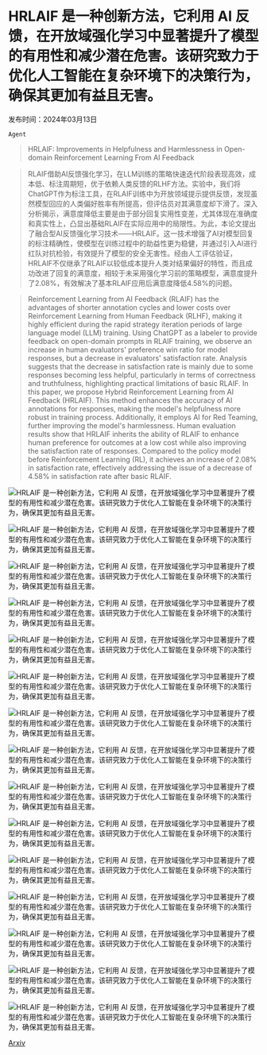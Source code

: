 # HRLAIF 是一种创新方法，它利用 AI 反馈，在开放域强化学习中显著提升了模型的有用性和减少潜在危害。该研究致力于优化人工智能在复杂环境下的决策行为，确保其更加有益且无害。

发布时间：2024年03月13日

`Agent`

> HRLAIF: Improvements in Helpfulness and Harmlessness in Open-domain Reinforcement Learning From AI Feedback

> RLAIF借助AI反馈强化学习，在LLM训练的策略快速迭代阶段表现高效，成本低、标注周期短，优于依赖人类反馈的RLHF方法。实验中，我们将ChatGPT作为标注工具，在RLAIF训练中为开放领域提示提供反馈，发现虽然模型回应的人类偏好胜率有所提高，但评估员对其满意度却下滑了。深入分析揭示，满意度降低主要是由于部分回复实用性变差，尤其体现在准确度和真实性上，凸显出基础RLAIF在实际应用中的局限性。为此，本论文提出了融合型AI反馈强化学习技术——HRLAIF。这一技术增强了AI对模型回复的标注精确性，使模型在训练过程中的助益性更为稳健，并通过引入AI进行红队对抗检验，有效提升了模型的安全无害性。经由人工评估验证，HRLAIF不仅继承了RLAIF以较低成本提升人类对结果偏好的特性，而且成功改进了回复的满意度，相较于未采用强化学习前的策略模型，满意度提升了2.08%，有效解决了基本RLAIF应用后满意度降低4.58%的问题。

> Reinforcement Learning from AI Feedback (RLAIF) has the advantages of shorter annotation cycles and lower costs over Reinforcement Learning from Human Feedback (RLHF), making it highly efficient during the rapid strategy iteration periods of large language model (LLM) training. Using ChatGPT as a labeler to provide feedback on open-domain prompts in RLAIF training, we observe an increase in human evaluators' preference win ratio for model responses, but a decrease in evaluators' satisfaction rate. Analysis suggests that the decrease in satisfaction rate is mainly due to some responses becoming less helpful, particularly in terms of correctness and truthfulness, highlighting practical limitations of basic RLAIF. In this paper, we propose Hybrid Reinforcement Learning from AI Feedback (HRLAIF). This method enhances the accuracy of AI annotations for responses, making the model's helpfulness more robust in training process. Additionally, it employs AI for Red Teaming, further improving the model's harmlessness. Human evaluation results show that HRLAIF inherits the ability of RLAIF to enhance human preference for outcomes at a low cost while also improving the satisfaction rate of responses. Compared to the policy model before Reinforcement Learning (RL), it achieves an increase of 2.08\% in satisfaction rate, effectively addressing the issue of a decrease of 4.58\% in satisfaction rate after basic RLAIF.

![HRLAIF 是一种创新方法，它利用 AI 反馈，在开放域强化学习中显著提升了模型的有用性和减少潜在危害。该研究致力于优化人工智能在复杂环境下的决策行为，确保其更加有益且无害。](../../../paper_images/2403.08309/statisfy.png)

![HRLAIF 是一种创新方法，它利用 AI 反馈，在开放域强化学习中显著提升了模型的有用性和减少潜在危害。该研究致力于优化人工智能在复杂环境下的决策行为，确保其更加有益且无害。](../../../paper_images/2403.08309/preference.png)

![HRLAIF 是一种创新方法，它利用 AI 反馈，在开放域强化学习中显著提升了模型的有用性和减少潜在危害。该研究致力于优化人工智能在复杂环境下的决策行为，确保其更加有益且无害。](../../../paper_images/2403.08309/framework2.png)

![HRLAIF 是一种创新方法，它利用 AI 反馈，在开放域强化学习中显著提升了模型的有用性和减少潜在危害。该研究致力于优化人工智能在复杂环境下的决策行为，确保其更加有益且无害。](../../../paper_images/2403.08309/train_data.png)

![HRLAIF 是一种创新方法，它利用 AI 反馈，在开放域强化学习中显著提升了模型的有用性和减少潜在危害。该研究致力于优化人工智能在复杂环境下的决策行为，确保其更加有益且无害。](../../../paper_images/2403.08309/plot_baseline.png)

![HRLAIF 是一种创新方法，它利用 AI 反馈，在开放域强化学习中显著提升了模型的有用性和减少潜在危害。该研究致力于优化人工智能在复杂环境下的决策行为，确保其更加有益且无害。](../../../paper_images/2403.08309/RLAIF_train.png)

![HRLAIF 是一种创新方法，它利用 AI 反馈，在开放域强化学习中显著提升了模型的有用性和减少潜在危害。该研究致力于优化人工智能在复杂环境下的决策行为，确保其更加有益且无害。](../../../paper_images/2403.08309/RLAIF_test.png)

![HRLAIF 是一种创新方法，它利用 AI 反馈，在开放域强化学习中显著提升了模型的有用性和减少潜在危害。该研究致力于优化人工智能在复杂环境下的决策行为，确保其更加有益且无害。](../../../paper_images/2403.08309/plot_rlaif.png)

![HRLAIF 是一种创新方法，它利用 AI 反馈，在开放域强化学习中显著提升了模型的有用性和减少潜在危害。该研究致力于优化人工智能在复杂环境下的决策行为，确保其更加有益且无害。](../../../paper_images/2403.08309/HRLAIF_train.png)

![HRLAIF 是一种创新方法，它利用 AI 反馈，在开放域强化学习中显著提升了模型的有用性和减少潜在危害。该研究致力于优化人工智能在复杂环境下的决策行为，确保其更加有益且无害。](../../../paper_images/2403.08309/HRLAIF_test.png)

![HRLAIF 是一种创新方法，它利用 AI 反馈，在开放域强化学习中显著提升了模型的有用性和减少潜在危害。该研究致力于优化人工智能在复杂环境下的决策行为，确保其更加有益且无害。](../../../paper_images/2403.08309/plot_rlaif_baseline.png)

![HRLAIF 是一种创新方法，它利用 AI 反馈，在开放域强化学习中显著提升了模型的有用性和减少潜在危害。该研究致力于优化人工智能在复杂环境下的决策行为，确保其更加有益且无害。](../../../paper_images/2403.08309/benchmark.png)

![HRLAIF 是一种创新方法，它利用 AI 反馈，在开放域强化学习中显著提升了模型的有用性和减少潜在危害。该研究致力于优化人工智能在复杂环境下的决策行为，确保其更加有益且无害。](../../../paper_images/2403.08309/toxigen.png)

![HRLAIF 是一种创新方法，它利用 AI 反馈，在开放域强化学习中显著提升了模型的有用性和减少潜在危害。该研究致力于优化人工智能在复杂环境下的决策行为，确保其更加有益且无害。](../../../paper_images/2403.08309/case.png)

![HRLAIF 是一种创新方法，它利用 AI 反馈，在开放域强化学习中显著提升了模型的有用性和减少潜在危害。该研究致力于优化人工智能在复杂环境下的决策行为，确保其更加有益且无害。](../../../paper_images/2403.08309/code.png)

[Arxiv](https://arxiv.org/abs/2403.08309)